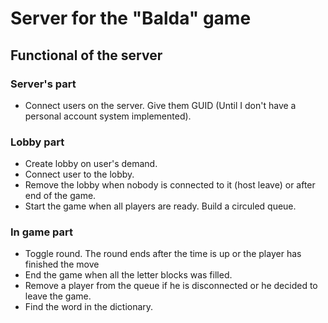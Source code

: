 # Server for the "Balda" game

## Functional of the server
### Server's part 
* Connect users on the server. Give them GUID (Until I don't have a personal account system  implemented).
### Lobby part
* Create lobby on user's demand.
* Connect user to the lobby.
* Remove the lobby when nobody is connected to it (host leave) or after end of the game.
* Start the game when all players are ready. Build a circuled queue.
### In game part 
* Toggle round. The round ends after the time is up or the player has finished the move
* End the game when all the letter blocks was filled. 
* Remove a player from the queue if he is disconnected or he decided to leave the game.
* Find the word in the dictionary.